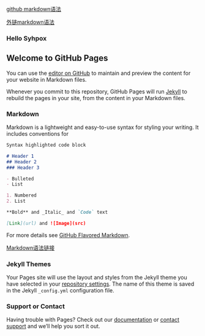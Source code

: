 [github markdown语法](https://guides.github.com/features/mastering-markdown/ "markdown")

[外链markdown语法](http://www.cnblogs.com/yabin/p/6366151.html "markdown")

### Hello Syhpox

## Welcome to GitHub Pages

You can use the [editor on GitHub](https://github.com/Syhpox/Syhpox/edit/master/README.md) to maintain and preview the content for your website in Markdown files.

Whenever you commit to this repository, GitHub Pages will run [Jekyll](https://jekyllrb.com/) to rebuild the pages in your site, from the content in your Markdown files.

### Markdown

Markdown is a lightweight and easy-to-use syntax for styling your writing. It includes conventions for

```markdown
Syntax highlighted code block

# Header 1
## Header 2
### Header 3

- Bulleted
- List

1. Numbered
2. List

**Bold** and _Italic_ and `Code` text

[Link](url) and ![Image](src)
```

For more details see [GitHub Flavored Markdown](https://guides.github.com/features/mastering-markdown/).

[Markdown语法链接](http://www.cnblogs.com/yabin/p/6366151.html "markdown")

### Jekyll Themes

Your Pages site will use the layout and styles from the Jekyll theme you have selected in your [repository settings](https://github.com/Syhpox/Syhpox/settings). The name of this theme is saved in the Jekyll `_config.yml` configuration file.

### Support or Contact

Having trouble with Pages? Check out our [documentation](https://help.github.com/categories/github-pages-basics/) or [contact support](https://github.com/contact) and we’ll help you sort it out.
